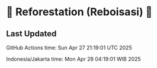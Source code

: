 
# 🌳 Reforestation (Reboisasi) 🌲

## Last Updated

GitHub Actions time: Sun Apr 27 21:19:01 UTC 2025

Indonesia/Jakarta time: Mon Apr 28 04:19:01 WIB 2025

